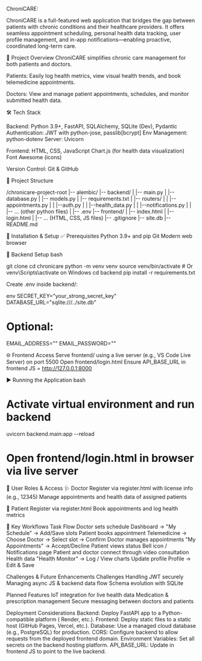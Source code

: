 ChroniCARE:

ChroniCARE is a full-featured web application that bridges the gap between patients with chronic conditions and their healthcare providers. It offers seamless appointment scheduling, personal health data tracking, user profile management, and in-app notifications—enabling proactive, coordinated long-term care.

📌 Project Overview
ChroniCARE simplifies chronic care management for both patients and doctors.

Patients: Easily log health metrics, view visual health trends, and book telemedicine appointments.

Doctors: View and manage patient appointments, schedules, and monitor submitted health data.

🛠️ Tech Stack

Backend: 
Python 3.9+, FastAPI, SQLAlchemy, SQLite (Dev), Pydantic
Authentication: JWT with python-jose, passlib[bcrypt]
Env Management: python-dotenv
Server: Uvicorn

Frontend:
HTML, CSS, JavaScript
Chart.js (for health data visualization)
Font Awesome (icons)

Version Control:
Git & GitHub

📂 Project Structure

/chronicare-project-root
|-- alembic/
|-- backend/
|   |-- main.py
|   |-- database.py
|   |-- models.py
|   |-- requirements.txt
|   |-- routers/
|   |   |--appointments.py
|   |   |--auth.py
|   |   |--health_data.py
|   |   |--notifications.py 
|   |   |-- ... (other python files)
|   |-- .env
|-- frontend/
|   |-- index.html
|   |-- login.html
|   |-- ... (HTML, CSS, JS files)
|-- .gitignore
|-- site.db
|-- README.md

🚀 Installation & Setup
✅ Prerequisites
Python 3.9+ and pip
Git
Modern web browser

🔧 Backend Setup
bash

git clone <repository-url>
cd chronicare
python -m venv venv
source venv/bin/activate  # Or venv\Scripts\activate on Windows
cd backend
pip install -r requirements.txt

Create .env inside backend/:

env
SECRET_KEY="your_strong_secret_key"
DATABASE_URL="sqlite:///../site.db"
# Optional:
EMAIL_ADDRESS=""
EMAIL_PASSWORD=""

🌐 Frontend Access
Serve frontend/ using a live server (e.g., VS Code Live Server) on port 5500
Open frontend/login.html
Ensure API_BASE_URL in frontend JS = http://127.0.0.1:8000

▶️ Running the Application
bash
# Activate virtual environment and run backend
uvicorn backend.main:app --reload 
# Open frontend/login.html in browser via live server

👥 User Roles & Access
    🩺 Doctor
       Register via register.html with license info (e.g., 12345)
       Manage appointments and health data of assigned patients

  👤 Patient
      Register via register.html
      Book appointments and log health metrics

🔄 Key Workflows
Task	Flow
Doctor sets schedule	Dashboard → "My Schedule" → Add/Save slots
Patient books appointment	Telemedicine → Choose Doctor → Select slot → Confirm
Doctor manages appointments	"My Appointments" → Accept/Decline
Patient views status	Bell icon / Notifications page
Patient and doctor connect through video consultation
Health data	"Health Monitor" → Log / View charts
Update profile	Profile → Edit & Save

Challenges & Future Enhancements
Challenges
Handling JWT securely
Managing async JS & backend data flow
Schema evolution with SQLite

Planned Features
IoT integration for live health data
Medication & prescription management
Secure messaging between doctors and patients

Deployment Considerations
Backend: Deploy FastAPI app to a Python-compatible platform ( Render, etc.).
Frontend: Deploy static files to a static host (GitHub Pages, Vercel, etc.).
Database: Use a managed cloud database (e.g., PostgreSQL) for production.
CORS: Configure backend to allow requests from the deployed frontend domain.
Environment Variables: Set all secrets on the backend hosting platform.
API_BASE_URL: Update in frontend JS to point to the live backend.
